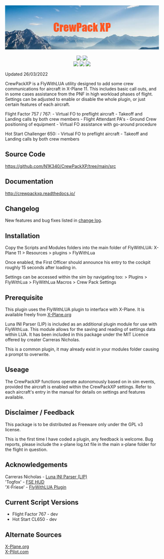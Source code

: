 <p align="center"> 
    <img src="docs/imgs/CrewPack_XP.png"/> <br>
    <br>
    <img src="https://img.shields.io/badge/X--Plane-11.50%2B-blue"/> <img src="https://img.shields.io/badge/FlyWithLUA-2.7%2B-blue" /> <br> 
    <img src="https://img.shields.io/badge/Aircraft-Flight%20Factor%20757-blue" /> <img src="https://img.shields.io/badge/Aircraft-Flight%20Factor%20767-blue" /> <img src="https://img.shields.io/badge/Aircraft-Hot%20Start%20Challenger-blue" />
</p>

Updated 26/03/2022

CrewPackXP is a FlyWithLUA utility designed to add some crew communications for aircraft in X-Plane 11. This includes basic call outs, and in some cases assistance from the PNF in high workload phases of flight. Settings can be adjusted to enable or disable the whole plugin, or just certain features of each aircraft.

Flight Factor 757 / 767:
    - Virtual FO to preflight aircraft
    - Takeoff and Landing calls by both crew members
    - Flight Attendant PA's
    - Ground Crew positioning of equipment
    - Virtual FO assistance with go-around procedure

Hot Start Challenger 650:
    - Virtual FO to preflight aircraft
    - Takeoff and Landing calls by both crew members

## Source Code  
<https://github.com/N1K340/CrewPackXP/tree/main/src>

## Documentation  
<http://crewpackxp.readthedocs.io/>

## Changelog  
New features and bug fixes listed in [change log](changelog.md).

## Installation

Copy the Scripts and Modules folders into the main folder of FlyWithLUA: 
X-Plane 11 > Resources > plugins > FlyWithLua

Once enabled, the First Officer should announce his entry to the cockpit roughly 15 seconds after loading in.

Settings can be accessed within the sim by navigating too:
    > Plugins > FlyWithLua > FlyWithLua Macros > Crew Pack Settings

## Prerequisite

This plugin uses the FlyWithLUA plugin to interface with X-Plane.
It is available freely from [X-Plane.org](https://forums.x-plane.org/index.php?/files/file/38445-flywithlua-ng-next-generation-edition-for-x-plane-11-win-lin-mac/)

Luna INI Parser (LIP) is included as an additional plugin module for use with FlyWithLua. This module allows for the saving and reading of settings data within LUA. It has been included in this package under the MIT Licence offered by creater Carreras Nicholas.

This is a common plugin, it may already exist in your modules folder causing a prompt to overwrite.

## Useage
The CrewPackXP functions operate autonomously based on in sim events, provided the aircraft is enabled within the CrewPackXP settings. Refer to each aircraft's entry in the manual for details on settings and features available.

## Disclaimer / Feedback

This package is to be distributed as Freeware only under the GPL v3 license.

This is the first time I have coded a plugin, any feedback is welcome.
Bug reports, please include the x-plane log.txt file in the main x-plane folder for the flight in question. 

## Acknowledgements
Carreras Nicholas - [Luna INI Parser (LIP)](https://github.com/Dynodzzo/Lua_INI_Parser)  
'Togfox' - [FSE HUD](https://forums.x-plane.org/index.php?/files/file/53617-fse-hud/)  
'X-Friese' - [FlyWithLUA Plugin](https://forums.x-plane.org/index.php?/files/file/38445-flywithlua-ng-next-generation-edition-for-x-plane-11-win-lin-mac/)

## Current Script Versions
- Flight Factor 767 - dev  
- Hot Start CL650 - dev

## Alternate Sources
[X-Plane.org](https://forums.x-plane.org/index.php?/files/file/79042-crewpackxp-crew-callouts/)  
[X-Pilot.com](https://forums.x-pilot.com/files/file/1404-crewpackxp-crew-callouts/)
